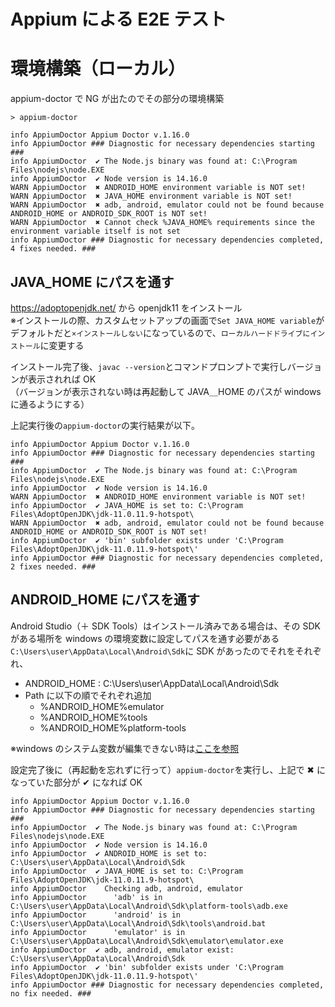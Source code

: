 # Appium による E2E テスト

# 環境構築（ローカル）

appium-doctor で NG が出たのでその部分の環境構築

```shell
> appium-doctor

info AppiumDoctor Appium Doctor v.1.16.0
info AppiumDoctor ### Diagnostic for necessary dependencies starting ###
info AppiumDoctor  ✔ The Node.js binary was found at: C:\Program Files\nodejs\node.EXE
info AppiumDoctor  ✔ Node version is 14.16.0
WARN AppiumDoctor  ✖ ANDROID_HOME environment variable is NOT set!
WARN AppiumDoctor  ✖ JAVA_HOME environment variable is NOT set!
WARN AppiumDoctor  ✖ adb, android, emulator could not be found because ANDROID_HOME or ANDROID_SDK_ROOT is NOT set!
WARN AppiumDoctor  ✖ Cannot check %JAVA_HOME% requirements since the environment variable itself is not set
info AppiumDoctor ### Diagnostic for necessary dependencies completed, 4 fixes needed. ###
```

## JAVA_HOME にパスを通す

https://adoptopenjdk.net/ から openjdk11 をインストール<br>
※インストールの際、カスタムセットアップの画面で`Set JAVA_HOME variable`がデフォルトだと`×インストールしない`になっているので、`ローカルハードドライブにインストール`に変更する

インストール完了後、`javac --version`とコマンドプロンプトで実行しバージョンが表示されれば OK<br>
（バージョンが表示されない時は再起動して JAVA＿HOME のパスが windows に通るようにする）

上記実行後の`appium-doctor`の実行結果が以下。

```shell
info AppiumDoctor Appium Doctor v.1.16.0
info AppiumDoctor ### Diagnostic for necessary dependencies starting ###
info AppiumDoctor  ✔ The Node.js binary was found at: C:\Program Files\nodejs\node.EXE
info AppiumDoctor  ✔ Node version is 14.16.0
WARN AppiumDoctor  ✖ ANDROID_HOME environment variable is NOT set!
info AppiumDoctor  ✔ JAVA_HOME is set to: C:\Program Files\AdoptOpenJDK\jdk-11.0.11.9-hotspot\
WARN AppiumDoctor  ✖ adb, android, emulator could not be found because ANDROID_HOME or ANDROID_SDK_ROOT is NOT set!
info AppiumDoctor  ✔ 'bin' subfolder exists under 'C:\Program Files\AdoptOpenJDK\jdk-11.0.11.9-hotspot\'
info AppiumDoctor ### Diagnostic for necessary dependencies completed, 2 fixes needed. ###
```

## ANDROID_HOME にパスを通す

Android Studio（＋ SDK Tools）はインストール済みである場合は、その SDK がある場所を windows の環境変数に設定してパスを通す必要がある<br>
`C:\Users\user\AppData\Local\Android\Sdk`に SDK があったのでそれをそれぞれ、

- ANDROID_HOME : C:\Users\user\AppData\Local\Android\Sdk
- Path に以下の順でそれぞれ追加
  - %ANDROID_HOME%emulator
  - %ANDROID_HOME%tools
  - %ANDROID_HOME%platform-tools

※windows のシステム変数が編集できない時は[ここを参照](https://aprico-media.com/posts/5907)

設定完了後に（再起動を忘れずに行って）`appium-doctor`を実行し、上記で ✖ になっていた部分が ✔ になれば OK

```shell
info AppiumDoctor Appium Doctor v.1.16.0
info AppiumDoctor ### Diagnostic for necessary dependencies starting ###
info AppiumDoctor  ✔ The Node.js binary was found at: C:\Program Files\nodejs\node.EXE
info AppiumDoctor  ✔ Node version is 14.16.0
info AppiumDoctor  ✔ ANDROID_HOME is set to: C:\Users\user\AppData\Local\Android\Sdk
info AppiumDoctor  ✔ JAVA_HOME is set to: C:\Program Files\AdoptOpenJDK\jdk-11.0.11.9-hotspot\
info AppiumDoctor    Checking adb, android, emulator
info AppiumDoctor      'adb' is in C:\Users\user\AppData\Local\Android\Sdk\platform-tools\adb.exe
info AppiumDoctor      'android' is in C:\Users\user\AppData\Local\Android\Sdk\tools\android.bat
info AppiumDoctor      'emulator' is in C:\Users\user\AppData\Local\Android\Sdk\emulator\emulator.exe
info AppiumDoctor  ✔ adb, android, emulator exist: C:\Users\user\AppData\Local\Android\Sdk
info AppiumDoctor  ✔ 'bin' subfolder exists under 'C:\Program Files\AdoptOpenJDK\jdk-11.0.11.9-hotspot\'
info AppiumDoctor ### Diagnostic for necessary dependencies completed, no fix needed. ###
```
